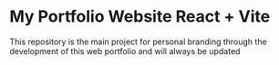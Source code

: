 # My Portfolio Website React + Vite

This repository is the main project for personal branding through the development of this web portfolio and will always be updated
